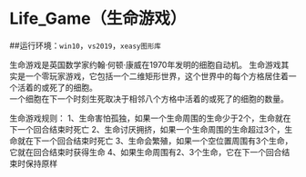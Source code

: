 # Life_Game（生命游戏）

##运行环境：`win10`，`vs2019`，`xeasy图形库`  

生命游戏是英国数学家约翰·何顿·康威在1970年发明的细胞自动机。
生命游戏其实是一个零玩家游戏，它包括一个二维矩形世界，这个世界中的每个方格居住着一个活着的或死了的细胞。  
一个细胞在下一个时刻生死取决于相邻八个方格中活着的或死了的细胞的数量。  

生命游戏规则：
1、生命害怕孤独，如果一个生命周围的生命少于2个，生命就在下一个回合结束时死亡
2、生命讨厌拥挤，如果一个生命周围的生命超过3个，生命就在下一个回合结束时死亡
3、生命会繁殖，如果一个空位置周围有3个生命，它就在回合结束时获得生命
4、如果生命周围有2、3个生命，它在下一个回合结束时保持原样
